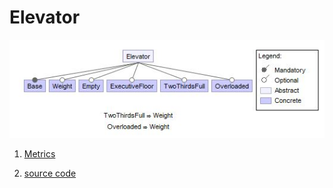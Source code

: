 # Elevator

![image](https://raw.githubusercontent.com/fischerJF/challenge/master/featureModel/Elevator.JPG)

1. [Metrics](https://github.com/fischerJF/challenge/blob/master/metrics/Elevator.csv)
 
2. [source code](https://github.com/fischerJF/challenge/tree/master/workspace_IncLing/Elevator)

 
